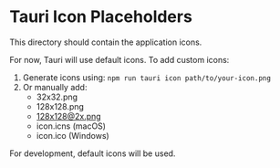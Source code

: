 # Tauri Icon Placeholders

This directory should contain the application icons. 

For now, Tauri will use default icons. To add custom icons:

1. Generate icons using: `npm run tauri icon path/to/your-icon.png`
2. Or manually add:
   - 32x32.png
   - 128x128.png
   - 128x128@2x.png
   - icon.icns (macOS)
   - icon.ico (Windows)

For development, default icons will be used.
